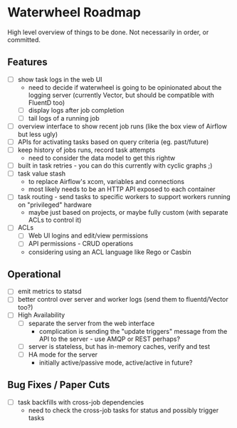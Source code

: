 Waterwheel Roadmap
==================

High level overview of things to be done.
Not necessarily in order, or committed.

Features
--------

* [ ] show task logs in the web UI
    * need to decide if waterwheel is going to be opinionated about the logging server (currently Vector, but should be
      compatible with FluentD too)
    * [ ] display logs after job completion
    * [ ] tail logs of a running job
* [ ] overview interface to show recent job runs (like the box view of Airflow but less ugly)
* [ ] APIs for activating tasks based on query criteria (eg. past/future)
* [ ] keep history of jobs runs, record task attempts
    * need to consider the data model to get this rightw    
* [ ] built in task retries - you can do this currently with cyclic graphs ;)
* [ ] task value stash
    * to replace Airflow's xcom, variables and connections
    * most likely needs to be an HTTP API exposed to each container
* [ ] task routing - send tasks to specific workers to support workers running on "privileged" hardware
    * maybe just based on projects, or maybe fully custom (with separate ACLs to control it)
* [ ] ACLs
    * [ ] Web UI logins and edit/view permissions
    * [ ] API permissions - CRUD operations
    * considering using an ACL language like Rego or Casbin

Operational
-----------

* [ ] emit metrics to statsd
* [ ] better control over server and worker logs (send them to fluentd/Vector too?)
* [ ] High Availability
    * [ ] separate the server from the web interface
        * complication is sending the "update triggers" message from the API to the server - use AMQP or REST perhaps?
    * [ ] server is stateless, but has in-memory caches, verify and test
    * [ ] HA mode for the server
        * initially active/passive mode, active/active in future?
        
Bug Fixes / Paper Cuts
----------------------

* [ ] task backfills with cross-job dependencies
    * need to check the cross-job tasks for status and possibly trigger tasks